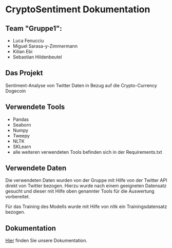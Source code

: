 # CryptoSentiment Dokumentation

## Team "Gruppe1": 
- Luca Fenucciu
- Miguel Sarasa-y-Zimmermann
- Kilian Ebi
- Sebastian Hildenbeutel  

## Das Projekt
  Sentiment-Analyse von Twitter Daten in Bezug auf die Crypto-Currency Dogecoin
  
## Verwendete Tools
  - Pandas
  - Seaborn
  - Numpy
  - Tweepy
  - NLTK
  - SKLearn
  - alle weiteren verwendeten Tools befinden sich in der Requirements.txt

## Verwendete Daten
  Die verwendeten Daten wurden von der Gruppe mit Hilfe von der Twitter API direkt von Twitter bezogen.
  Hierzu wurde nach einem geeigneten Datensatz gesucht und dieser mit Hilfe oben genannter Tools für die
  Auswertung vorbereitet.

  Für das Training des Modells wurde mit Hilfe von nltk ein Trainingsdatensatz bezogen.
  
## Dokumentation
  <a href="https://github.com/Slurbisaur/CryptoSentiment/blob/main/Dokumnetation.docx">Hier</a> finden Sie unsere Dokumentation.

